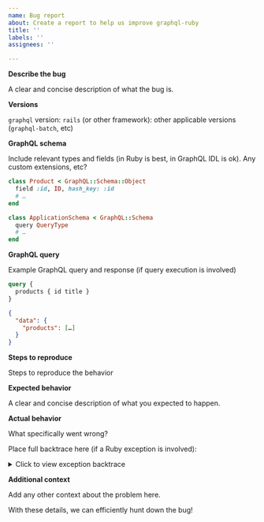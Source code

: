 ```yaml
---
name: Bug report
about: Create a report to help us improve graphql-ruby
title: ''
labels: ''
assignees: ''

---
```


**Describe the bug**

A clear and concise description of what the bug is.

**Versions**

`graphql` version:
`rails` (or other framework):
other applicable versions (`graphql-batch`, etc)

**GraphQL schema**

Include relevant types and fields (in Ruby is best, in GraphQL IDL is ok). Any custom extensions, etc?

```ruby
class Product < GraphQL::Schema::Object
  field :id, ID, hash_key: :id
  # …
end

class ApplicationSchema < GraphQL::Schema
  query QueryType
  # …
end
```

**GraphQL query**

Example GraphQL query and response (if query execution is involved)

```graphql
query {
  products { id title }
}
```

```json
{
  "data": {
    "products": […]
  }
}
```

**Steps to reproduce**

Steps to reproduce the behavior

**Expected behavior**

A clear and concise description of what you expected to happen.

**Actual behavior**

What specifically went wrong?

Place full backtrace here (if a Ruby exception is involved):

<details>
<summary>Click to view exception backtrace</summary>

```
Something went wrong
2.6.0/gems/graphql-1.9.17/lib/graphql/subscriptions/instrumentation.rb:34:in `after_query'
… don't hesitate to include all the rows here: they will be collapsed
```

</details>

**Additional context**

Add any other context about the problem here.

With these details, we can efficiently hunt down the bug!
